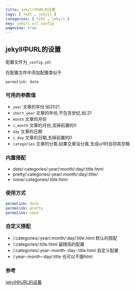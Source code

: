 ```yaml
---
title: jekyll中URL的设置
tags: [ TeXt , jekyll ]
categories: [ TeXt , jekyll ]
key: jekyll url config
pageview: true
---
```


## jekyll中URL的设置

配置文件为`_config.yml`

在配置文件中添加配置类似于

`permalink: date`

### 可用的参数值

- `year` 文章的年份:如2021
- `short_year` 文章的年份,不包含世纪,如:21
- `month` 文章的月份
- `i_month` 文章的月份,去掉前置的0
- `day` 文章的日期
- `i_day` 文章的日期,去掉前置的0
- `categories` 文章的分类,如果文章没分类,生成url时会将其忽略

### 内置搭配

- date/:categories/:year/:month/:day/:title.html
- pretty/:categories/:year/:month/:day/:title/
- none/:categories/:title.html

### 使用方式

```yml
permalink: date
permalink: pretty
permalink: none
```

### 自定义搭配

- /:categories/:year/:month/:day/:title.html 默认的搭配
- /:categories/:title.html 最精简的配置
- /:categories/:year-:month-:day-:title.html 自定义配置
- /:year-:month-:day/:title 也可以不跟html

### 参考

[jekyll中URL的设置](https://www.psvmc.cn/article/2014-07-05-jekyll-url.html)
